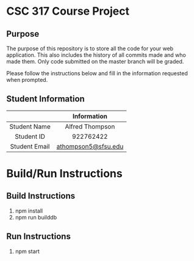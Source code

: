 # CSC 317 Course Project

## Purpose

The purpose of this repository is to store all the code for your web application. This also includes the history of all commits made and who made them. Only code submitted on the master branch will be graded.

Please follow the instructions below and fill in the information requested when prompted.

## Student Information

|               |     Information     |
|:-------------:|:-------------------:|
| Student Name  |   Alfred Thompson   |
|  Student ID   |      922762422      |
| Student Email | athompson5@sfsu.edu |



# Build/Run Instructions

## Build Instructions
1. npm install
2. npm run builddb

## Run Instructions
1. npm start
